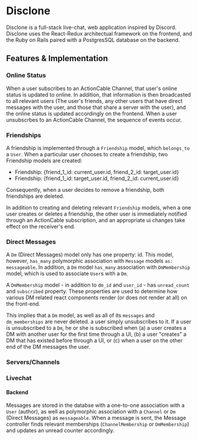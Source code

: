 # Disclone

Disclone is a full-stack live-chat, web application inspired by Discord. Disclone uses the React-Redux architectual framework on the frontend, and the Ruby on Rails paired with a PostgresSQL database on the backend.

## Features & Implementation

### Online Status

When a user subscribes to an ActionCable Channel, that user's online status is updated to online. In addition, that information is then broadcasted to all relevant users (The user's friends, any other users that have direct messages with the user, and those that share a server with the user), and the online status is updated accordingly on the frontend. When a user unsubscrbes to an ActionCable Channel, the sequence of events occur.

### Friendships

A friendship is implemented through a `Friendship` model, which `belongs_to` a `User`. When a particular user chooses to create a friendship, two Friendship models are created:

* Friendship: {friend_1_id: current_user.id, friend_2_id: target_user.id}
* Friendship: {friend_1_id: target_user.id, friend_2_id: current_user.id}

Consequently, when a user decides to remove a friendship, both friendships are deleted.

In addition to creating and deleting relevant `Friendship` models, when a one user creates or deletes a friendship, the other user is immediately notified through an ActionCable subscription, and an appropriate ui changes take effect on the receiver's end. 

### Direct Messages

A `Dm` (Direct Messages) model only has one property: id. This model, however, `has_many` polymorphic association with `Message` models `as: messageable`. In addition, a `Dm` model `has_many` association with `DmMembership` model, which is used to associate `User`s with a `Dm`.

A `DmMembership` model - in addition to `dm_id` and `user_id` - has `unread_count` and `subscribed` property. These properties are used to determine how various DM related react components render (or does not render at all) on the front-end.

This implies that a `Dm` model, as well as all of its `messages` and `dm_memberships` are never deleted. a user simply unsubscribes to it. If a user is unsubscribed to a `Dm`, he or she is subscribed when (a) a user creates a DM with another user for the first time through a UI, (b) a user "creates" a DM that has existed before through a UI, or (c) when a user on the other end of the DM messages the user.

### Servers/Channels

### Livechat

#### Backend

Messages are stored in the databse with a one-to-one association with a `User` (author), as well as polymorphic association with a `Channel` or `Dm` (Direct Messages) as `messageable`. When a message is sent, the Message controller finds relevant memberships (`ChannelMembership` or `DmMembership`) and updates an unread counter accordingly.



